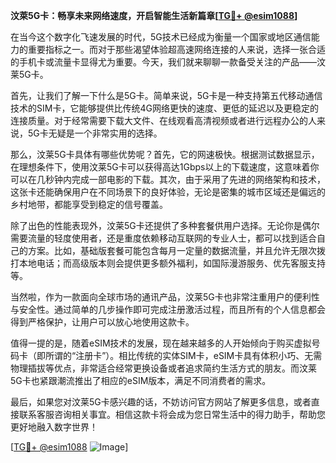 **汶萊5G卡：畅享未来网络速度，开启智能生活新篇章[[TG💪+ @esim1088](https://t.me/s/esim1088)]**

在当今这个数字化飞速发展的时代，5G技术已经成为衡量一个国家或地区通信能力的重要指标之一。而对于那些渴望体验超高速网络连接的人来说，选择一张合适的手机卡或流量卡显得尤为重要。今天，我们就来聊聊一款备受关注的产品——汶莱5G卡。

首先，让我们了解一下什么是5G卡。简单来说，5G卡是一种支持第五代移动通信技术的SIM卡，它能够提供比传统4G网络更快的速度、更低的延迟以及更稳定的连接质量。对于经常需要下载大文件、在线观看高清视频或者进行远程办公的人来说，5G卡无疑是一个非常实用的选择。

那么，汶莱5G卡具体有哪些优势呢？首先，它的网速极快。根据测试数据显示，在理想条件下，使用汶莱5G卡可以获得高达1Gbps以上的下载速度，这意味着你可以在几秒钟内完成一部电影的下载。其次，由于采用了先进的网络架构和技术，这张卡还能确保用户在不同场景下的良好体验，无论是密集的城市区域还是偏远的乡村地带，都能享受到稳定的信号覆盖。

除了出色的性能表现外，汶莱5G卡还提供了多种套餐供用户选择。无论你是偶尔需要流量的轻度使用者，还是重度依赖移动互联网的专业人士，都可以找到适合自己的方案。比如，基础版套餐可能包含每月一定量的数据流量，并且允许无限次拨打本地电话；而高级版本则会提供更多额外福利，如国际漫游服务、优先客服支持等。

当然啦，作为一款面向全球市场的通讯产品，汶莱5G卡也非常注重用户的便利性与安全性。通过简单的几步操作即可完成注册激活过程，而且所有的个人信息都会得到严格保护，让用户可以放心地使用这款卡。

值得一提的是，随着eSIM技术的发展，现在越来越多的人开始倾向于购买虚拟号码卡（即所谓的“注册卡”）。相比传统的实体SIM卡，eSIM卡具有体积小巧、无需物理插拔等优点，非常适合经常更换设备或者追求简约生活方式的朋友。而汶莱5G卡也紧跟潮流推出了相应的eSIM版本，满足不同消费者的需求。

最后，如果您对汶莱5G卡感兴趣的话，不妨访问官方网站了解更多信息，或者直接联系客服咨询相关事宜。相信这款卡将会成为您日常生活中的得力助手，帮助您更好地融入数字世界！

[[TG💪+ @esim1088](https://t.me/s/esim1088) ![Image](https://i.postimg.cc/4NQfJmqS/Snipaste-2025-05-13-00-14-12.png)]